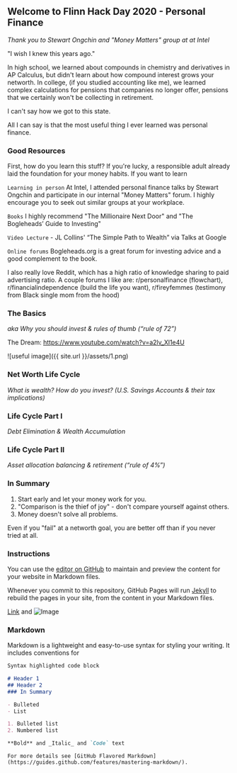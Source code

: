 ## Welcome to Flinn Hack Day 2020 - Personal Finance

_Thank you to Stewart Ongchin and "Money Matters" group at at Intel_

"I wish I knew this years ago." 

In high school, we learned about compounds in chemistry and derivatives in AP Calculus, but didn't learn about how compound interest grows your networth. In college, (if you studied accounting like me), we learned complex calculations for pensions that companies no longer offer, pensions that we certainly won't be collecting in retirement.  

I can't say how we got to this state. 

All I can say is that the most useful thing I ever learned was personal finance. 

### Good Resources

First, how do you learn this stuff?  If you're lucky, a responsible adult already laid the foundation for your money habits. If you want to learn 

`Learning in person` At Intel, I attended personal finance talks by Stewart Ongchin and participate in our internal "Money Matters" forum. I highly encourage you to seek out similar groups at your workplace. 

`Books` I highly recommend "The Millionaire Next Door" and "The Bogleheads’ Guide to Investing"

`Video Lecture` - JL Collins' “The Simple Path to Wealth” via Talks at Google

`Online forums` Bogleheads.org is a great forum for investing advice and a good complement to the book. 

I also really love Reddit, which has a high ratio of knowledge sharing to paid advertising ratio. A couple forums I like are: r/personalfinance (flowchart), r/financialindependence (build the life you want), r/fireyfemmes (testimony from Black single mom from the hood)


### The Basics
_aka Why you should invest & rules of thumb (“rule of 72”)_

The Dream: https://www.youtube.com/watch?v=a2lv_Xl1e4U

![useful image]({{ site.url }}/assets/1.png)



### Net Worth Life Cycle
_What is wealth?
How do you invest? (U.S. Savings Accounts & their tax implications)_

### Life Cycle Part I
_Debt Elimination & Wealth Accumulation_

### Life Cycle Part II
_Asset allocation balancing & retirement (“rule of 4%”)_

### In Summary

1. Start early and let your money work for you.
2. "Comparison is the thief of joy" - don't compare yourself against others.  
3. Money doesn't solve all problems.

Even if you "fail" at a networth goal, you are better off than if you never tried at all. 

### Instructions

You can use the [editor on GitHub](https://github.com/lilyluox/personalfinance/edit/master/README.md) to maintain and preview the content for your website in Markdown files.

Whenever you commit to this repository, GitHub Pages will run [Jekyll](https://jekyllrb.com/) to rebuild the pages in your site, from the content in your Markdown files.

[Link](url) and ![Image](src)

### Markdown

Markdown is a lightweight and easy-to-use syntax for styling your writing. It includes conventions for

```markdown
Syntax highlighted code block

# Header 1
## Header 2
### In Summary

- Bulleted
- List

1. Bulleted list
2. Numbered list

**Bold** and _Italic_ and `Code` text

```
```
For more details see [GitHub Flavored Markdown](https://guides.github.com/features/mastering-markdown/).
